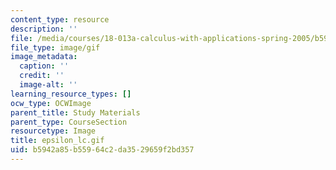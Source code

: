 ```yaml
---
content_type: resource
description: ''
file: /media/courses/18-013a-calculus-with-applications-spring-2005/b5942a85b55964c2da3529659f2bd357_epsilon_lc.gif
file_type: image/gif
image_metadata:
  caption: ''
  credit: ''
  image-alt: ''
learning_resource_types: []
ocw_type: OCWImage
parent_title: Study Materials
parent_type: CourseSection
resourcetype: Image
title: epsilon_lc.gif
uid: b5942a85-b559-64c2-da35-29659f2bd357
---
```

